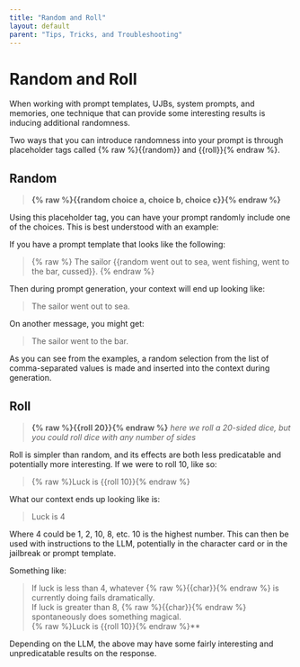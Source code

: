 ```yaml
---
title: "Random and Roll"
layout: default
parent: "Tips, Tricks, and Troubleshooting"
---
```


# Random and Roll

When working with prompt templates, UJBs, system prompts, and memories, one technique that can provide some interesting results is inducing additional randomness.

Two ways that you can introduce randomness into your prompt is through placeholder tags called {% raw %}{{random}} and {{roll}}{% endraw %}.

## Random 

> **{% raw %}{{random choice a, choice b, choice c}}{% endraw %}**

Using this placeholder tag, you can have your prompt randomly include one of the choices.  This is best understood with an example:

If you have a prompt template that looks like the following:

> {% raw %} The sailor {{random went out to sea, went fishing, went to the bar, cussed}}. {% endraw %}

Then during prompt generation, your context will end up looking like:

> The sailor went out to sea.

On another message, you might get:

> The sailor went to the bar.

As you can see from the examples, a random selection from the list of comma-separated values is made and inserted into the context during generation.

## Roll

> **{% raw %}{{roll 20}}{% endraw %}** _here we roll a 20-sided dice, but you could roll dice with any number of sides_

Roll is simpler than random, and its effects are both less predicatable and potentially more interesting.  If we were to roll 10, like so:

>{% raw %}Luck is {{roll 10}}{% endraw %}

What our context ends up looking like is:

> Luck is 4

Where 4 could be 1, 2, 10, 8, etc.  10 is the highest number.  This can then be used with instructions to the LLM, potentially in the character card or in the jailbreak or prompt template.

Something like:

> If luck is less than 4, whatever {% raw %}{{char}}{% endraw %} is currently doing fails dramatically.<br>
> If luck is greater than 8, {% raw %}{{char}}{% endraw %} spontaneously does something magical.<br>
> {% raw %}Luck is {{roll 10}}{% endraw %}**

Depending on the LLM, the above may have some fairly interesting and unpredicatable results on the response.
